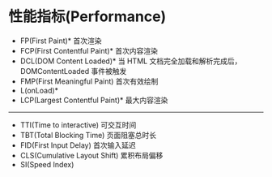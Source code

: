 # 性能指标(Performance)

- FP(First Paint)\*
  首次渲染
- FCP(First Contentful Paint)\*
  首次内容渲染
- DCL(DOM Content Loaded)\*
  当 HTML 文档完全加载和解析完成后，DOMContentLoaded 事件被触发
- FMP(First Meaningful Paint)
  首次有效绘制
- L(onLoad)\*
- LCP(Largest Contentful Paint)\*
  最大内容渲染

---

- TTI(Time to interactive)
  可交互时间
- TBT(Total Blocking Time)
  页面阻塞总时长
- FID(First Input Delay)
  首次输入延迟
- CLS(Cumulative Layout Shift)
  累积布局偏移
- SI(Speed Index)
